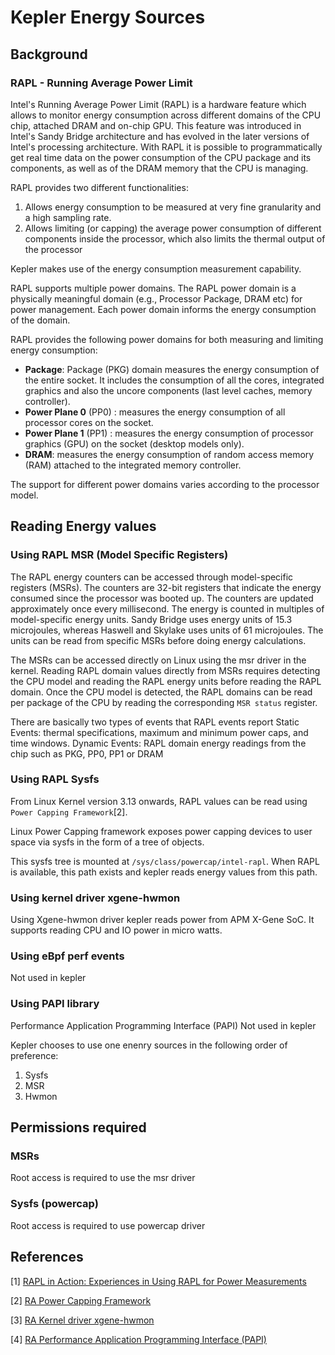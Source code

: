 # Kepler Energy Sources

## Background

### RAPL - Running Average Power Limit

Intel's Running Average Power Limit (RAPL) is a hardware feature which allows to monitor
energy consumption across different domains of the CPU chip, attached DRAM and on-chip
GPU. This feature was introduced in Intel's Sandy Bridge architecture and has evolved in
the later versions of Intel's processing architecture. With RAPL it is possible to
programmatically get real time data on the power consumption of the CPU package and its
components, as well as of the DRAM memory that the CPU is managing.

RAPL provides two different functionalities:

1. Allows energy consumption to be measured at very fine granularity and a high sampling
   rate.
2. Allows limiting (or capping) the average power consumption of different components inside
   the processor, which also limits the thermal output of the processor

Kepler makes use of the energy consumption measurement capability.

RAPL supports multiple power domains. The RAPL power domain is a physically meaningful domain
(e.g., Processor Package, DRAM etc) for power management. Each power domain informs the energy
consumption of the domain.

RAPL provides the following power domains for both measuring and limiting energy consumption:

- **Package**: Package (PKG) domain measures the energy consumption of the entire socket. It
  includes the consumption of all the cores, integrated graphics and also the uncore components
  (last level caches, memory controller).
- **Power Plane 0** (PP0) : measures the energy consumption of all processor cores on the socket.
- **Power Plane 1** (PP1) : measures the energy consumption of processor graphics (GPU) on the
  socket (desktop models only).
- **DRAM**: measures the energy consumption of random access memory (RAM) attached to the integrated
  memory controller.

The support for different power domains varies according to the processor model.

## Reading Energy values

### Using RAPL MSR (Model Specific Registers)

The RAPL energy counters can be accessed through model-specific registers (MSRs). The counters are
32-bit registers that indicate the energy consumed since the processor was booted up. The counters
are updated approximately once every millisecond. The energy is counted in multiples of model-specific
energy units. Sandy Bridge uses energy units of 15.3 microjoules, whereas Haswell and Skylake uses
units of 61 microjoules. The units can be read from specific MSRs before doing energy calculations.

The MSRs can be accessed directly on Linux using the msr driver in the kernel. Reading RAPL domain
values directly from MSRs requires detecting the CPU model and reading the RAPL energy units before
reading the RAPL domain. Once the CPU model is detected, the RAPL domains can be read per package of
the CPU by reading the corresponding `MSR status` register.

There are basically two types of events that RAPL events report
Static Events: thermal specifications, maximum and minimum power caps, and time windows.
Dynamic Events: RAPL domain energy readings from the chip such as PKG, PP0, PP1 or DRAM

### Using RAPL Sysfs

From Linux Kernel version 3.13 onwards, RAPL values can be read using `Power Capping Framework`[2].

Linux Power Capping framework exposes power capping devices to user space via sysfs in the form of
a tree of objects.

This sysfs tree is mounted at `/sys/class/powercap/intel-rapl`. When RAPL is available, this path
exists and kepler reads energy values from this path.

### Using kernel driver xgene-hwmon

Using Xgene-hwmon driver kepler reads power from APM X-Gene SoC. It supports reading CPU and IO
power in micro watts.

### Using eBpf perf events

Not used in kepler

### Using PAPI library

Performance Application Programming Interface (PAPI)
Not used in kepler

Kepler chooses to use one enenry sources in the following order of preference:

1. Sysfs
2. MSR
3. Hwmon

## Permissions required

### MSRs

Root access is required to use the msr driver

### Sysfs (powercap)

Root access is required to use powercap driver

## References

[1] [RAPL in Action: Experiences in Using RAPL for Power Measurements](https://helda.helsinki.fi/server/api/core/bitstreams/bdc6c9a5-74d4-494b-ae83-860625a665ce/content)

[2] [RA Power Capping Framework](https://www.kernel.org/doc/html/next/power/powercap/powercap.html)

[3] [RA Kernel driver xgene-hwmon](https://docs.kernel.org/hwmon/xgene-hwmon.html)

[4] [RA Performance Application Programming Interface (PAPI)](https://icl.utk.edu/papi/)
